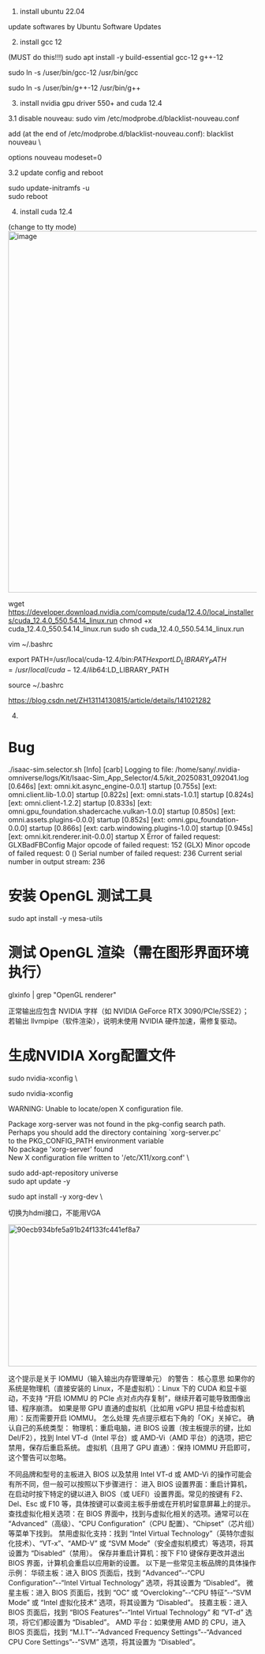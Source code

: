 
1. install ubuntu 22.04

update softwares by Ubuntu Software Updates

2. install gcc 12

(MUST do this!!!)
sudo apt install -y build-essential gcc-12 g++-12

sudo ln -s /user/bin/gcc-12 /usr/bin/gcc

sudo ln -s /user/bin/g++-12 /usr/bin/g++


3. install nvidia gpu driver 550+ and cuda 12.4

3.1 disable  nouveau:
sudo vim /etc/modprobe.d/blacklist-nouveau.conf

add (at the end of /etc/modprobe.d/blacklist-nouveau.conf):
blacklist nouveau \

options nouveau modeset=0

3.2 update config and reboot

sudo update-initramfs -u \
sudo reboot


4. install cuda 12.4

(change to tty mode)
<img width="1106" height="733" alt="image" src="https://github.com/user-attachments/assets/c2f491a3-bb9b-459e-9735-3de014d33722" />




wget https://developer.download.nvidia.com/compute/cuda/12.4.0/local_installers/cuda_12.4.0_550.54.14_linux.run
chmod +x cuda_12.4.0_550.54.14_linux.run
sudo sh cuda_12.4.0_550.54.14_linux.run

vim ~/.bashrc

export PATH=/usr/local/cuda-12.4/bin:$PATH
export LD_LIBRARY_PATH=/usr/local/cuda-12.4/lib64:$LD_LIBRARY_PATH

source ~/.bashrc




https://blog.csdn.net/ZH13114130815/article/details/141021282



4. 


# Bug

./isaac-sim.selector.sh 
[Info] [carb] Logging to file: /home/sany/.nvidia-omniverse/logs/Kit/Isaac-Sim_App_Selector/4.5/kit_20250831_092041.log
[0.646s] [ext: omni.kit.async_engine-0.0.1] startup
[0.755s] [ext: omni.client.lib-1.0.0] startup
[0.822s] [ext: omni.stats-1.0.1] startup
[0.824s] [ext: omni.client-1.2.2] startup
[0.833s] [ext: omni.gpu_foundation.shadercache.vulkan-1.0.0] startup
[0.850s] [ext: omni.assets.plugins-0.0.0] startup
[0.852s] [ext: omni.gpu_foundation-0.0.0] startup
[0.866s] [ext: carb.windowing.plugins-1.0.0] startup
[0.945s] [ext: omni.kit.renderer.init-0.0.0] startup
X Error of failed request:  GLXBadFBConfig
  Major opcode of failed request:  152 (GLX)
  Minor opcode of failed request:  0 ()
  Serial number of failed request:  236
  Current serial number in output stream:  236


  # 安装 OpenGL 测试工具
sudo apt install -y mesa-utils
# 测试 OpenGL 渲染（需在图形界面环境执行）
glxinfo | grep "OpenGL renderer"


正常输出应包含 NVIDIA 字样（如 NVIDIA GeForce RTX 3090/PCIe/SSE2）；
若输出 llvmpipe（软件渲染），说明未使用 NVIDIA 硬件加速，需修复驱动。


# 生成NVIDIA Xorg配置文件
sudo nvidia-xconfig \

sudo nvidia-xconfig

WARNING: Unable to locate/open X configuration file.

Package xorg-server was not found in the pkg-config search path. \
Perhaps you should add the directory containing `xorg-server.pc' \
to the PKG_CONFIG_PATH environment variable \
No package 'xorg-server' found \
New X configuration file written to '/etc/X11/xorg.conf' \

sudo add-apt-repository universe \
sudo apt update -y

sudo apt install -y xorg-dev \

切换为hdmi接口，不能用VGA



<img width="1980" height="288" alt="90ecb934bfe5a91b24f133fc441ef8a7" src="https://github.com/user-attachments/assets/1f58248b-2a98-4cbd-b75c-aa2fa2d911f4" />



这个提示是关于 IOMMU（输入输出内存管理单元） 的警告：
核心意思
如果你的系统是物理机（直接安装的 Linux，不是虚拟机）：Linux 下的 CUDA 和显卡驱动，不支持 “开启 IOMMU 的 PCIe 点对点内存复制”，继续开着可能导致图像出错、程序崩溃。
如果是带 GPU 直通的虚拟机（比如用 vGPU 把显卡给虚拟机用）：反而需要开启 IOMMU。
怎么处理
先点提示框右下角的「OK」关掉它。
确认自己的系统类型：
物理机：重启电脑，进 BIOS 设置（按主板提示的键，比如Del/F2），找到 Intel VT-d（Intel 平台）或 AMD-Vi（AMD 平台）的选项，把它禁用，保存后重启系统。
虚拟机（且用了 GPU 直通）：保持 IOMMU 开启即可，这个警告可以忽略。



不同品牌和型号的主板进入 BIOS 以及禁用 Intel VT-d 或 AMD-Vi 的操作可能会有所不同，但一般可以按照以下步骤进行：
进入 BIOS 设置界面：重启计算机，在启动时按下特定的键以进入 BIOS（或 UEFI）设置界面。常见的按键有 F2、Del、Esc 或 F10 等，具体按键可以查阅主板手册或在开机时留意屏幕上的提示。
查找虚拟化相关选项：在 BIOS 界面中，找到与虚拟化相关的选项。通常可以在 “Advanced”（高级）、“CPU Configuration”（CPU 配置）、“Chipset”（芯片组）等菜单下找到。
禁用虚拟化支持：找到 “Intel Virtual Technology”（英特尔虚拟化技术）、“VT-x”、“AMD-V” 或 “SVM Mode”（安全虚拟机模式）等选项，将其设置为 “Disabled”（禁用）。
保存并重启计算机：按下 F10 键保存更改并退出 BIOS 界面，计算机会重启以应用新的设置。
以下是一些常见主板品牌的具体操作示例：
华硕主板：进入 BIOS 页面后，找到 “Advanced”--“CPU Configuration”--“Intel Virtual Technology” 选项，将其设置为 “Disabled”。
微星主板：进入 BIOS 页面后，找到 “OC” 或 “Overcloking”--“CPU 特征”--“SVM Mode” 或 “Intel 虚拟化技术” 选项，将其设置为 “Disabled”。
技嘉主板：进入 BIOS 页面后，找到 “BIOS Features”--“Intel Virtual Technology” 和 “VT-d” 选项，将它们都设置为 “Disabled”。
AMD 平台：如果使用 AMD 的 CPU，进入 BIOS 页面后，找到 “M.I.T”--“Advanced Frequency Settings”--“Advanced CPU Core Settings”--“SVM” 选项，将其设置为 “Disabled”。



